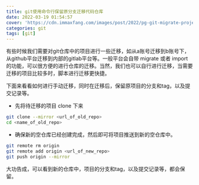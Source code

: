 ```yaml
---
title: git使用命令行保留原分支迁移代码仓库
date: 2022-03-19 01:54:57
cover: 'https://cdn.immaxfang.com/images/post/2022/pg-git-migrate-project.png'
categories: git
tags: [git]
---
```


有些时候我们需要对git仓库中的项目进行一些迁移，如从a账号迁移到b账号下，从github平台迁移到内部的gitlab平台等。一般平台会自带 migrate 或者 import 的功能，可以很方便的进行仓库的迁移。当然，我们也可以自行进行迁移，当需要迁移的项目比较多时，脚本进行迁移更快捷。

下面来看看如何进行手动迁移，同时在迁移后，保留原项目的分支和tag，以及提交记录等。

- 先将待迁移的项目 clone 下来

```bash
git clone --mirror <url_of_old_repo>
cd <name_of_old_repo>
```

- 确保新的空仓库已经创建完成，然后即可将项目推送到新的空仓库中。

```bash
git remote rm origin
git remote add origin <url_of_new_repo>
git push origin --mirror
```

大功告成，可以看到新的仓库中，项目的分支和tag，以及提交记录等，都会保留。
